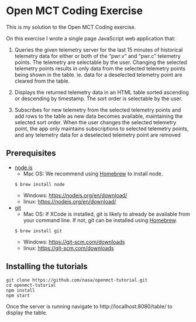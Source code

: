 # Open MCT Coding Exercise

This is my solution to the Open MCT Coding exercise. 

On this exercise I wrote a single page JavaScript web application that:
1. Queries the given telemetry server for the last 15 minutes of historical telemetry data for
either or both of the “pwr.v” and “pwr.c” telemetry points. The telemetry are 
selectable by the user. Changing the selected telemetry points results in only data
from the selected telemetry points being shown in the table. ie. data for a deselected
telemetry point are cleared from the table.

2. Displays the returned telemetry data in an HTML table sorted ascending or descending by
timestamp. The sort order is selectable by the user.

3. Subscribes for new telemetry from the selected telemetry points and add rows to the table
as new data becomes available, maintaining the selected sort order. When the user
changes the selected telemetry point, the app only maintains subscriptions to selected
telemetry points, and any telemetry data for a deselected telemetry point are 
removed

## Prerequisites

* [node.js](https://nodejs.org/en/)
    * Mac OS: We recommend using [Homebrew](https://brew.sh/) to install node.
    ```
    $ brew install node
    ```
    * Windows: https://nodejs.org/en/download/
    * linux: https://nodejs.org/en/download/
* [git](https://git-scm.com/)
    * Mac OS: If XCode is installed, git is likely to already be available from your command line. If not, git can be installed using [Homebrew](https://brew.sh/).
    ```
    $ brew install git
    ```
    * Windows: https://git-scm.com/downloads
    * linux: https://git-scm.com/downloads

## Installing the tutorials

```
git clone https://github.com/nasa/openmct-tutorial.git
cd openmct-tutorial
npm install
npm start
```
Once the server is running navigate to http://localhost:8080/table/ to display the table.
